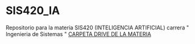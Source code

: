 # SIS420_IA
Repositorio para la materia SIS420 (INTELIGENCIA ARTIFICIAL) carrera " Ingenieria de Sistemas " 
[CARPETA DRIVE DE LA MATERIA]([https://www.google.com](https://drive.google.com/drive/folders/1_htCKMJ1IVCNcmioIkRGHPfSnbXrppcF?usp=sharing))
